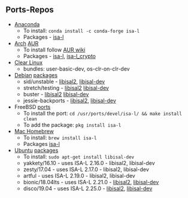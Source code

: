 ## Ports-Repos

* [Anaconda](https://www.anaconda.com)
    - To install: `conda install -c conda-forge isa-l`
    - Packages - [isa-l](https://anaconda.org/conda-forge/isa-l)
* [Arch](https://www.archlinux.org/) [AUR](https://aur.archlinux.org/)
    - To install follow [AUR wiki](https://wiki.archlinux.org/index.php/Arch_User_Repository#Installing_packages)
    - Packages -
      [isa-l](https://aur.archlinux.org/packages/isa-l/),
      [isa-l_crypto](https://aur.archlinux.org/packages/isa-l_crypto/)
* [Clear Linux](https://clearlinux.org)
    - bundles: user-basic-dev, os-clr-on-clr-dev
* [Debian](https://www.debian.org) [packages](https://www.debian.org/distrib/packages)
    - sid/unstable -
      [libisal2](https://packages.debian.org/sid/libisal2),
      [libisal-dev](https://packages.debian.org/sid/libisal-dev)
    - stretch/testing -
      [libisal2](https://packages.debian.org/stretch/libisal2)
      [libisal-dev](https://packages.debian.org/stretch/libisal-dev)
    - buster -
      [libisal2](https://packages.debian.org/buster/libisal2)
      [libisal-dev](https://packages.debian.org/buster/libisal-dev)
    - jessie-backports -
      [libisal2](https://packages.debian.org/jessie-backports/libisal2),
      [libisal-dev](https://packages.debian.org/jessie-backports/libisal-dev)
* FreeBSD [ports](http://www.freshports.org/devel/isa-l/)
    - To install the port: `cd /usr/ports/devel/isa-l/ && make install clean`
    - To add the package: `pkg install isa-l`
* [Mac Homebrew](https://brew.sh)
    - To install: `brew install isa-l`
	- Packages [isa-l](https://formulae.brew.sh/formula/isa-l)
* [Ubuntu](https://www.ubuntu.com/) [packages](http://packages.ubuntu.com)
    - To install: `sudo apt-get install libisal-dev`
    - yakkety/16.10 - uses ISA-L 2.16.0 - libisal2, libisal-dev
    - zesty/17.04 - uses ISA-L 2.17.0 - libisal2, libisal-dev
    - artful - uses ISA-L 2.19.0 - libisal2, libisal-dev
    - bionic/18.04lts - uses ISA-L 2.21.0 -
      [libisal2](https://packages.ubuntu.com/bionic/libisal2),
      [libisal-dev](https://packages.ubuntu.com/bionic/libisal-dev)
    - disco/19.04 - uses ISA-L 2.25.0 -
      [libisal2](https://packages.ubuntu.com/disco/libisal2),
      [libisal-dev](https://packages.ubuntu.com/disco/libisal-dev)
